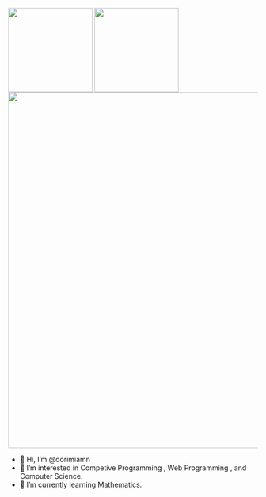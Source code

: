 <p>
  <a>
    <img height="170px" align="center" src="https://github-readme-stats.vercel.app/api/top-langs/?username=dorimiamn&show_icons=true&theme=onedark&layout=compact"/>
  </a>
  <a>
    <img height="170px" align="center" src="https://github-readme-stats.vercel.app/api?username=dorimiamn&show_icons=true&theme=onedark"/>
  </a>
  <a>
    <img width="720px" align="center" src="https://github-profile-summary-cards.vercel.app/api/cards/profile-details?username=dorimiamn&theme=dracula"/>
  </a>
</p>

- 👋 Hi, I’m @dorimiamn
- 👀 I’m interested in Competive Programming , Web Programming , and Computer Science.
- 🌱 I’m currently learning Mathematics.
<!---
- 💞️ I’m looking to collaborate on ...
- 📫 How to reach me ...
--->
<!---
dorimiamn/dorimiamn is a ✨ special ✨ repository because its `README.md` (this file) appears on your GitHub profile.
You can click the Preview link to take a look at your changes.
--->
